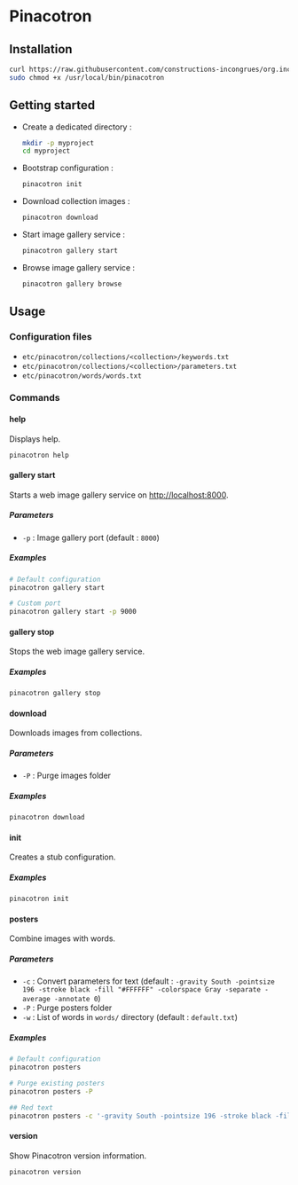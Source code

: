 # Pinacotron

## Installation

```sh
curl https://raw.githubusercontent.com/constructions-incongrues/org.incongru.pinacotron/master/bin/pinacotron | sudo tee /usr/local/bin/pinacotron
sudo chmod +x /usr/local/bin/pinacotron
```

## Getting started

- Create a dedicated directory :

  ```sh
  mkdir -p myproject
  cd myproject
  ```

- Bootstrap configuration :

  ```sh
  pinacotron init
  ```

- Download collection images :

  ```sh
  pinacotron download
  ```

- Start image gallery service :

  ```sh
  pinacotron gallery start
  ```

- Browse image gallery service :

  ```sh
  pinacotron gallery browse
  ```

## Usage

### Configuration files

- `etc/pinacotron/collections/<collection>/keywords.txt`
- `etc/pinacotron/collections/<collection>/parameters.txt`
- `etc/pinacotron/words/words.txt`

### Commands

#### help

Displays help.

```sh
pinacotron help
```

#### gallery start

Starts a web image gallery service on <http://localhost:8000>.

##### Parameters

- `-p` : Image gallery port (default : `8000`)

##### Examples

```sh
# Default configuration
pinacotron gallery start

# Custom port
pinacotron gallery start -p 9000
```

#### gallery stop

Stops the web image gallery service.

##### Examples

```sh
pinacotron gallery stop
```

#### download

Downloads images from collections.

##### Parameters

- `-P` : Purge images folder

##### Examples

```sh
pinacotron download
```

#### init

Creates a stub configuration.

##### Examples

```sh
pinacotron init
```

#### posters

Combine images with words.

##### Parameters

- `-c` : Convert parameters for text (default : `-gravity South -pointsize 196 -stroke black -fill "#FFFFFF" -colorspace Gray -separate -average -annotate 0`)
- `-P` : Purge posters folder
- `-w` : List of words in `words/` directory (default : `default.txt`)

##### Examples

```sh
# Default configuration
pinacotron posters

# Purge existing posters
pinacotron posters -P

## Red text
pinacotron posters -c '-gravity South -pointsize 196 -stroke black -fill "#FF0000" -colorspace Gray -separate -average -annotate 0'
```

#### version

Show Pinacotron version information.

```sh
pinacotron version
```
